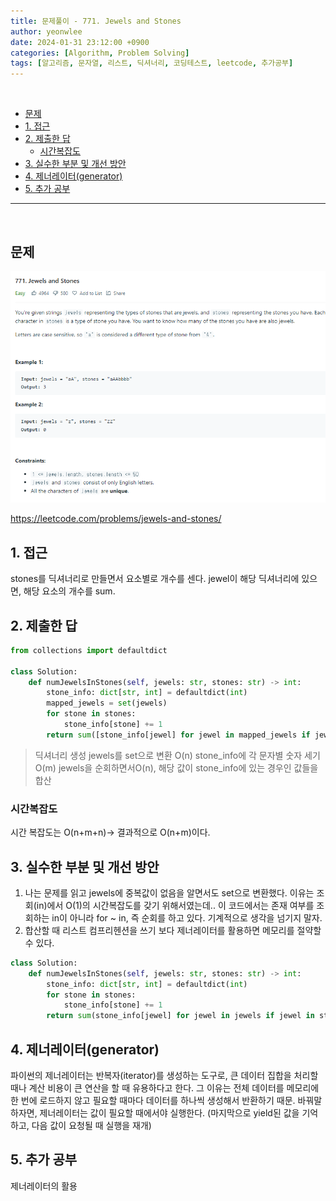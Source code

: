 ```yaml
---
title: 문제풀이 - 771. Jewels and Stones
author: yeonwlee
date: 2024-01-31 23:12:00 +0900
categories: [Algorithm, Problem Solving]
tags: [알고리즘, 문자열, 리스트, 딕셔너리, 코딩테스트, leetcode, 추가공부]
---
```


<br>

- [문제](#문제)
- [1. 접근](#1-접근)
- [2. 제출한 답](#2-제출한-답)
  - [시간복잡도](#시간복잡도)
- [3. 실수한 부분 및 개선 방안](#3-실수한-부분-및-개선-방안)
- [4. 제너레이터(generator)](#4-제너레이터generator)
- [5. 추가 공부](#5-추가-공부)

---

<br>

## 문제

![image alt 문제](/assets/img/post/2024-01-31-problemsolving-leetcode-771-jewels-and-stones/img0.png)

<https://leetcode.com/problems/jewels-and-stones/>

## 1. 접근

stones를 딕셔너리로 만들면서 요소별로 개수를 센다.
jewel이 해당 딕셔너리에 있으면, 해당 요소의 개수를 sum.

## 2. 제출한 답

```python
from collections import defaultdict

class Solution:
    def numJewelsInStones(self, jewels: str, stones: str) -> int:
        stone_info: dict[str, int] = defaultdict(int)
        mapped_jewels = set(jewels)
        for stone in stones:
            stone_info[stone] += 1
        return sum([stone_info[jewel] for jewel in mapped_jewels if jewel in stone_info])
```

> 딕셔너리 생성
> jewels를 set으로 변환 O(n)
> stone_info에 각 문자별 숫자 세기O(m)
> jewels을 순회하면서O(n), 해당 값이 stone_info에 있는 경우인 값들을 합산

### 시간복잡도

시간 복잡도는 O(n+m+n)-> 결과적으로 O(n+m)이다.

## 3. 실수한 부분 및 개선 방안

1. 나는 문제를 읽고 jewels에 중복값이 없음을 알면서도 set으로 변환했다. 이유는 조회(in)에서 O(1)의 시간복잡도를 갖기 위해서였는데.. 이 코드에서는 존재 여부를 조회하는 in이 아니라 for ~ in, 즉 순회를 하고 있다. 기계적으로 생각을 넘기지 말자.
2. 합산할 때 리스트 컴프리헨션을 쓰기 보다 제너레이터를 활용하면 메모리를 절약할 수 있다.

```python
class Solution:
    def numJewelsInStones(self, jewels: str, stones: str) -> int:
        stone_info: dict[str, int] = defaultdict(int)
        for stone in stones:
            stone_info[stone] += 1
        return sum(stone_info[jewel] for jewel in jewels if jewel in stone_info)
```

## 4. 제너레이터(generator)

파이썬의 제너레이터는 반복자(iterator)를 생성하는 도구로,
큰 데이터 집합을 처리할 때나 계산 비용이 큰 연산을 할 때 유용하다고 한다.
그 이유는 전체 데이터를 메모리에 한 번에 로드하지 않고 필요할 때마다 데이터를 하나씩 생성해서 반환하기 때문.
바꿔말하자면, 제너레이터는 값이 필요할 때에서야 실행한다. (마지막으로 yield된 값을 기억하고, 다음 값이 요청될 때 실행을 재개)

## 5. 추가 공부

제너레이터의 활용
